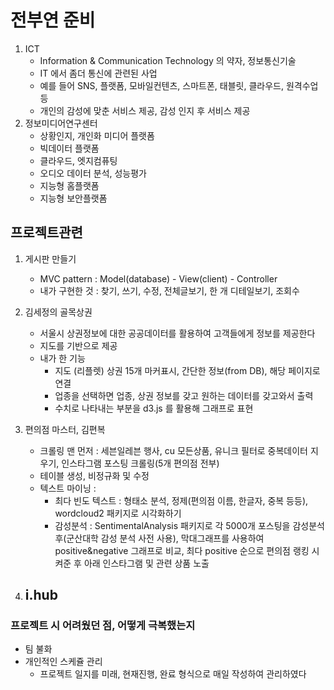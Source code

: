 # 전부연 준비

1. ICT
   - Information & Communication Technology 의 약자, 정보통신기술
   - IT 에서 좀더 통신에 관련된 사업
   - 예를 들어 SNS, 플랫폼, 모바일컨텐츠, 스마트폰, 태블릿, 클라우드, 원격수업 등
   - 개인의 감성에 맞춘 서비스 제공, 감성 인지 후 서비스 제공
2. 정보미디어연구센터
   - 상황인지, 개인화 미디어 플랫폼
   - 빅데이터 플랫폼
   - 클라우드, 엣지컴퓨팅
   - 오디오 데이터 분석, 성능평가
   - 지능형 홈플랫폼
   - 지능형 보안플랫폼



## 프로젝트관련

1. 게시판 만들기
   - MVC pattern : Model(database) - View(client) - Controller
   - 내가 구현한 것 : 찾기, 쓰기, 수정, 전체글보기, 한 개 디테일보기, 조회수



2. 김세정의 골목상권
   - 서울시 상권정보에 대한 공공데이터를 활용하여 고객들에게 정보를 제공한다
   - 지도를 기반으로 제공
   - 내가 한 기능
     - 지도 (리플렛) 상권 15개 마커표시, 간단한 정보(from DB), 해당 페이지로 연결
     - 업종을 선택하면 업종, 상권 정보를 갖고 원하는 데이터를 갖고와서 출력
     - 수치로 나타내는 부분을 d3.js 를 활용해 그래프로 표현



3. 편의점 마스터, 김편복
   - 크롤링 맨 먼저 : 세븐일레븐 행사, cu 모든상품, 유니크 필터로 중복데이터 지우기, 인스타그램 포스팅 크롤링(5개 편의점 전부)
   - 테이블 생성, 비정규화 및 수정
   - 텍스트 마이닝 : 
     - 최다 빈도 텍스트 : 형태소 분석, 정제(편의점 이름, 한글자, 중복 등등), wordcloud2 패키지로 시각화하기
     - 감성분석 : SentimentalAnalysis 패키지로 각 5000개 포스팅을 감성분석 후(군산대학 감성 분석 사전 사용), 막대그래프를 사용하여 positive&negative 그래프로 비교, 최다 positive 순으로 편의점 랭킹 시켜준 후 아래 인스타그램 및 관련 상품 노출



4. i.hub
   - 

### 프로젝트 시 어려웠던 점, 어떻게 극복했는지

- 팀 불화
- 개인적인 스케쥴 관리
  - 프로젝트 일지를 미래, 현재진행, 완료 형식으로 매일 작성하여 관리하였다